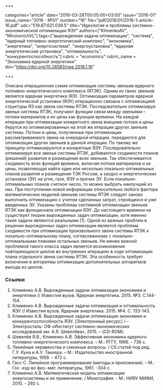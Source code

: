 +++

categories="article"
date="2016-03-28T00:05:00+03:00"
issue="2016-01"
issue_name="2016 - №01"
number="16"
file="pdf/2016/01/2016-1-article-16.pdf"
udc="519.87:621.039.5"
title="Идеология и проблемы системно-экономической оптимизации ЯЭУ"
authors=["KlimenkoAV", "MironovichVL"]
tags=["вырожденная задача оптимизации", "система", "ядерный топливно-энергетический комплекс", "экономика", "энергетика", "энергосистема", "энергоустановка", "ядерная энергетическая установка", "оптимальность", "конкурентоспособность"]
rubric = "economics"
rubric_name = "Экономика ядерной энергетики"
doi="https://doi.org/10.26583/npe.2016.1.16"

+++

Описана итерационная схема оптимизации системы звеньев ядерного топливно-энергетического комплекса (ЯТЭК). Одним из таких звеньев является ядерная энергетика (ЯЭ). Оптимизация параметров ядерной энергетической установки (ЯЭУ) итерационно связана с оптимизацией структуры ЯЭ как звена системы ЯТЭК. Последовательно оптимизируя звенья системы ЯТЭК, получают функции связи между звеньями – потоки материалов и их цены как функции времени. На каждой итерации при оптимизации конкретного звена внешние потоки и цены берутся из оптимизированных на этой же итерации других звеньев системы. Потоки и цены, полученные при оптимизации рассматриваемого звена на очередной итерации, передаются для оптимизации других звеньев в данной итерации. По такому же принципу оптимизируются и конкретные ЯЭУ. Последовательно оптимизируя все звенья системы ЯТЭК, добиваются сходимости планов (решений) развития и размещения всех звеньев. Так обеспечивается сходимость всех функций времени, включая потоки материалов и их цены, позволяющая найти один или несколько локально-оптимальных планов развития и размещения ТЭК России, а заодно и энергетических установок (ЭУ) на угле, газе, ЯЭУ и прочих ЭУ. Если локально-оптимальных планов счетное число, то можно выбрать наилучший из них. При поступлении новой информации относительно любого фактора математических моделей звеньев системы ЯТЭК следует заново выполнить оптимизацию с учетом сделанных затрат, строящихся и уже введенных ЭУ. Указаны проблемы системной оптимизации звеньев ЯТЭК как функционала оптимизации ЯЭУ. До настоящего времени не существует теории вырожденных задач оптимизации, хотя именно такие задачи являются реальными [1]. Одной из важных проблем в решении вырожденных задач оптимизации является проблема сходимости при оптимизации произвольного звена системы ЯТЭК к локально-оптимальному плану, согласованному с локально-оптимальными планами остальных звеньев. Не менее важной проблемой такого класса задач является возникновение повторяющихся циклов во внутренних итерациях в ходе оптимизации плана отдельного звена системы ЯТЭК. Эта особенность требует включения в алгоритмы оптимизации дополнительных алгоритмов выхода из циклов.

### Ссылки

1. Клименко А.В. Вырожденные задачи оптимизации экономики и энергетики // Известия вузов. Ядерная энергетика. 2015. №3. С.144-154.
2. Клименко А.В. Вырожденные задачи оптимизации и оптимальность ЯЭУ // Известия вузов. Ядерная энергетика. 2015. №4. С. 133-143.
3. Клименко А.В. Вырожденные задачи оптимизации экономики и конкурентоспособность ЯЭУ. [Электронный ресурс] / – Электросталь: ОФ «Институт системно-экономических исследований им. А.Я. Шевелёва», 2015. – (CD-ROM).
4. Шевелёв Я.В., Клименко А.В. Эффективная экономика ядерного топливно-энергетического комплекса. – М.: РГГУ, 1996. - 736 с.
5. Линейные неравенства и смежные вопросы. / Сб.статей под ред. Г.У. Куна и А.У. Таккера. – М.: Издательство иностранной литературы, 1959. - 472 с.
6. Гасс С. Линейное программирование (методы и приложения). – М.: Гос. изд-во физ.-мат.  литературы, 1961. -304 с.
7. Клименко А.В. Математическая модель оптимизации энергосистемы и ее применение. / Монография. - М.: НИЯУ МИФИ, 2010. - 292 с.